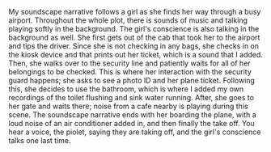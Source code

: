 My soundscape narrative follows a girl as she finds her way through a busy airport. Throughout the whole plot, there is sounds of music and talking playing softly in the background. The girl's conscience is also talking in the background as well. She first gets out of the cab that took her to the airport and tips the driver. Since she is not checking in any bags, she checks in on the kiosk device and that prints out her ticket, which is a sound that I added. Then, she walks over to the security line and patiently waits for all of her belongings to be checked. This is where her interaction with the security guard happens; she asks to see a photo ID and her plane ticket. Following this, she decides to use the bathroom, which is where I added my own recordings of the toilet flushing and sink water running. After, she goes to her gate and waits there; noise from a cafe nearby is playing during this scene. The soundscape narrative ends with her boarding the plane, with a loud noise of an air conditioner added in, and then finally the take off. You hear a voice, the piolet, saying they are taking off, and the girl's conscience talks one last time.
